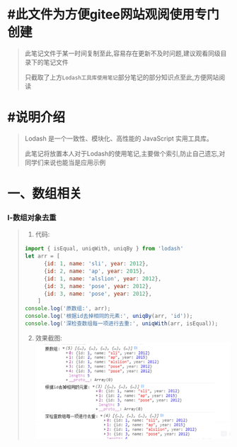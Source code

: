 # #此文件为方便gitee网站观阅使用专门创建

> 此笔记文件于某一时间复制至此,容易存在更新不及时问题,建议观看同级目录下的笔记文件
>
> 只截取了上方`Lodash工具库使用笔记`部分笔记的部分知识点至此,方便网站阅读



# #说明介绍

>Lodash 是一个一致性、模块化、高性能的 JavaScript 实用工具库。
>
>此笔记将放置本人对于Lodash的使用笔记,主要做个索引,防止自己遗忘,对同学们来说也能当是应用示例



# 一、数组相关

### Ⅰ-数组对象去重

>1. 代码:
>
>   ```js
>   import { isEqual, uniqWith, uniqBy } from 'lodash'
>   let arr = [
>         {id: 1, name: 'sli', year: 2012},
>         {id: 2, name: 'ap', year: 2015},
>         {id: 1, name: 'alslion', year: 2012},
>         {id: 3, name: 'pose', year: 2012},
>         {id: 3, name: 'pose', year: 2012},
>       ]
>   console.log('原数组:', arr);
>   console.log('根据id去掉相同的元素:', uniqBy(arr, 'id'));
>   console.log('深检查数组每一项进行去重:', uniqWith(arr, isEqual));
>   ```
>
>2. 效果截图:
>     ![image-20210712173110937](Lodash工具库使用笔记中的图片/image-20210712173110937.png) 